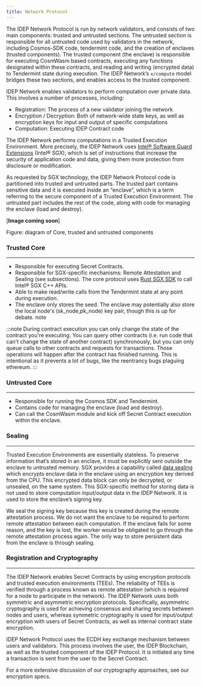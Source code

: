 ```yaml
---
title: Network Protocol
---
```


The IDEP Network Protocol is run by network validators, and consists of two main components: trusted and untrusted sections. The untrusted section is responsible for all untrusted code used by validators in the network, including Cosmos-SDK code, tendermint code, and the creation of enclaves (trusted components). The trusted component (the enclave) is responsible for executing CosmWasm based contracts, executing any functions designated within these contracts, and reading and writing (encrypted data) to Tendermint state during execution.
The IDEP Network’s `x/compute` model bridges these two sections, and enables access to the trusted component.

IDEP Network enables validators to perform computation over private data. This involves a number of processes, including:

* Registration: The process of a new validator joining the network
* Encryption / Decryption: Both of network-wide state keys, as well as encryption keys for input and output of specific computations
* Computation: Executing IDEP Contract code

The IDEP Network performs computations in a Trusted Execution Environment. More precisely, the IDEP Network uses [Intel® Software Guard Extensions](https://en.wikipedia.org/wiki/Software_Guard_Extensions)
 (Intel® SGX), which is set of instructions that increase the security of application code and data, giving them more protection from disclosure or modification.

As requested by SGX technology, the IDEP Network Protocol code is partitioned into trusted and untrusted parts. The trusted part contains sensitive data and it is executed inside an “enclave”, which is a term referring to the secure component of a Trusted Execution Environment. The untrusted part includes the rest of the code, along with code for managing the enclave (load and destroy).

[**Image coming soon**]

Figure: diagram of Core, trusted and untrusted components

### Trusted Core
___

* Responsible for executing Secret Contracts.
* Responsible for SGX-specific mechanisms: Remote Attestation and Sealing (see subsections). The core protocol uses [Rust SGX SDK](https://github.com/apache/incubator-teaclave-sgx-sdk) to call Intel® SGX C++ APIs.
* Able to make read/write calls from the Tendermint state at any point during execution.
* The enclave only stores the seed. The enclave may potentially also store the local node's (sk_node,pk_node) key pair, though this is up for debate.
note

:::note
During contract execution you can only change the state of the contract you're executing. You can query other contracts (i.e. run code that can't change the state of another contract) synchronously, but you can only queue calls to other contracts and requests for transactions. Those operations will happen after the contract has finished running. This is intentional as it prevents a lot of bugs, like the reentrancy bugs plaguing ethereum.
:::

### Untrusted Core
___

* Responsible for running the Cosmos SDK and Tendermint.
* Contains code for managing the enclave (load and destroy).
* Can call the CosmWasm module and kick off Secret Contract execution within the enclave.

### Sealing
___

Trusted Execution Environments are essentially stateless. To preserve information that’s stored in an enclave, it must be
 explicitly sent outside the enclave to untrusted memory. SGX provides a capability called [data sealing](https://software.intel.com/en-us/blogs/2016/05/04/introduction-to-intel-sgx-sealing) which encrypts enclave data in the enclave using an encryption key derived from the CPU. This encrypted data block can only be decrypted, or unsealed, on the same system. This SGX-specific method for storing data is not used to store computation input/output data in the IDEP Network. It is used to store the enclave’s signing key.

We seal the signing key because this key is created during the remote attestation process. We do not want the enclave to
 be required to perform remote attestation between each computation. If the enclave fails for some reason, and the key is lost, the worker would be obligated to go through the remote attestation process again. The only way to store persistent data from the enclave is through sealing.

### Registration and Cryptography
___

The IDEP Network enables Secret Contracts by using encryption protocols and trusted execution environments (TEEs). The reliability of TEEs is verified through a process known as remote attestation (which is required for a node to participate in the network). The IDEP Network uses both symmetric and asymmetric encryption protocols. Specifically, asymmetric cryptography is used for achieving consensus and sharing secrets between nodes and users, whereas symmetric cryptography is used for input/output encryption with users of Secret Contracts, as well as internal contract state encryption.

IDEP Network Protocol uses the ECDH key exchange mechanism between users and validators. This process involves the user, the IDEP Blockchain, as well as the trusted component of the IDEP Protocol. It is initiated any time a transaction is sent from the user to the Secret Contract.

For a more extensive discussion of our cryptography approaches, see our encryption specs.